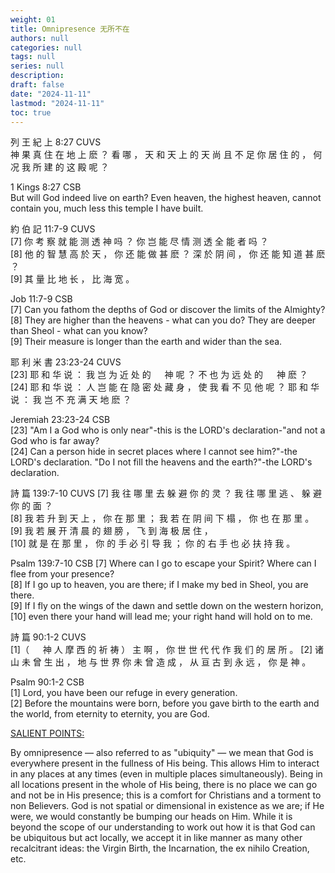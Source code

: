 ```yaml
---
weight: 01
title: Omnipresence 无所不在
authors: null
categories: null
tags: null
series: null
description: 
draft: false
date: "2024-11-11"
lastmod: "2024-11-11"
toc: true
---
```


<!--more-->

列 王 紀 上 8:27 CUVS  
神 果 真 住 在 地 上 麽 ？ 看 哪 ， 天 和 天 上 的 天 尚 且 不 足 你 居 住 的 ， 何 况 我 所 建 的 这 殿 呢 ？

1 Kings 8:27 CSB  
But will God indeed live on earth? Even heaven, the highest heaven, cannot contain you, much less this temple I have built.


約 伯 記 11:7-9 CUVS  
[7] 你 考 察 就 能 测 透 神 吗 ？ 你 岂 能 尽 情 测 透 全 能 者 吗 ？   
[8] 他 的 智 慧 高 於 天 ， 你 还 能 做 甚 麽 ？ 深 於 阴 间 ， 你 还 能 知 道 甚 麽 ？   
[9] 其 量 比 地 长 ， 比 海 宽 。

Job 11:7-9 CSB  
[7] Can you fathom the depths of God or discover the limits of the Almighty?   
[8] They are higher than the heavens - what can you do? They are deeper than Sheol - what can you know?   
[9] Their measure is longer than the earth and wider than the sea.


耶 利 米 書 23:23-24 CUVS   
[23] 耶 和 华 说 ： 我 岂 为 近 处 的 　 神 呢 ？ 不 也 为 远 处 的 　 神 麽 ？   
[24] 耶 和 华 说 ： 人 岂 能 在 隐 密 处 藏 身 ， 使 我 看 不 见 他 呢 ？ 耶 和 华 说 ： 我 岂 不 充 满 天 地 麽 ？

Jeremiah 23:23-24 CSB  
[23] "Am I a God who is only near"-this is the LORD's declaration-"and not a God who is far away?   
[24] Can a person hide in secret places where I cannot see him?"-the LORD's declaration. "Do I not fill the heavens and the earth?"-the LORD's declaration.


詩 篇 139:7-10 CUVS
[7] 我 往 哪 里 去 躲 避 你 的 灵 ？ 我 往 哪 里 逃 、 躲 避 你 的 面 ？   
[8] 我 若 升 到 天 上 ， 你 在 那 里 ； 我 若 在 阴 间 下 榻 ， 你 也 在 那 里 。   
[9] 我 若 展 开 清 晨 的 翅 膀 ， 飞 到 海 极 居 住 ，   
[10] 就 是 在 那 里 ， 你 的 手 必 引 导 我 ； 你 的 右 手 也 必 扶 持 我 。

Psalm 139:7-10 CSB
[7] Where can I go to escape your Spirit? Where can I flee from your presence?   
[8] If I go up to heaven, you are there; if I make my bed in Sheol, you are there.   
[9] If I fly on the wings of the dawn and settle down on the western horizon,   
[10] even there your hand will lead me; your right hand will hold on to me.


詩 篇 90:1-2 CUVS  
[1]（ 　 神 人 摩 西 的 祈 祷 ） 主 啊 ， 你 世 世 代 代 作 我 们 的 居 所 。 
[2] 诸 山 未 曾 生 出 ， 地 与 世 界 你 未 曾 造 成 ， 从 亘 古 到 永 远 ， 你 是 神 。

Psalm 90:1-2 CSB  
[1] Lord, you have been our refuge in every generation.   
[2] Before the mountains were born, before you gave birth to the earth and the world, from eternity to eternity, you are God.


<a href = "https://www.blueletterbible.org/faq/attributes.cfm" target="_blank" rel="noopener noreferrer">SALIENT POINTS:</a>
  
By omnipresence — also referred to as "ubiquity" — we mean that God is everywhere present in the fullness of His being. 
This allows Him to interact in any places at any times (even in multiple places simultaneously). 
Being in all locations present in the whole of His being, there is no place we can go and not be in His presence; 
this is a comfort for Christians and a torment to non Believers. 
God is not spatial or dimensional in existence as we are; if He were, we would constantly be bumping our heads on Him. 
While it is beyond the scope of our understanding to work out how it is that God can be ubiquitous but act locally, 
we accept it in like manner as many other recalcitrant ideas: the Virgin Birth, the Incarnation, the ex nihilo Creation, etc.